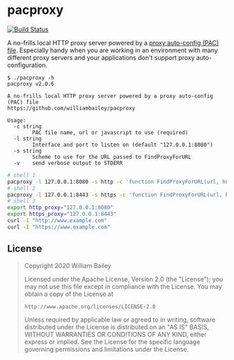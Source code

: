 pacproxy
========

[![Build Status](https://travis-ci.org/williambailey/pacproxy.svg)](https://travis-ci.org/williambailey/pacproxy)

A no-frills local HTTP proxy server powered by a [proxy auto-config (PAC) file](https://web.archive.org/web/20070602031929/http://wp.netscape.com/eng/mozilla/2.0/relnotes/demo/proxy-live.html). Especially handy when you are working in an environment with many different proxy servers and your applications don't support proxy auto-configuration.

```
$ ./pacproxy -h
pacproxy v2.0.6

A no-frills local HTTP proxy server powered by a proxy auto-config (PAC) file
https://github.com/williambailey/pacproxy

Usage:
  -c string
        PAC file name, url or javascript to use (required)
  -l string
        Interface and port to listen on (default "127.0.0.1:8080")
  -s string
        Scheme to use for the URL passed to FindProxyForURL
  -v    send verbose output to STDERR
```

```bash
# shell 1
pacproxy -l 127.0.0.1:8080 -s http -c 'function FindProxyForURL(url, host){ console.log("hello pac world!"); return "PROXY random.example.com:8080"; }'
# shell 2
pacproxy -l 127.0.0.1:8443 -s https -c 'function FindProxyForURL(url, host){ console.log("hello pac world!"); return "PROXY random.example.com:8080"; }'
# shell 3
export http_proxy="127.0.0.1:8080"
export https_proxy="127.0.0.1:8443"
curl -I "http://www.example.com"
curl -I "https://www.example.com"
```

## License

> Copyright 2020 William Bailey
>
> Licensed under the Apache License, Version 2.0 (the "License");
> you may not use this file except in compliance with the License.
> You may obtain a copy of the License at
>
>     http://www.apache.org/licenses/LICENSE-2.0
>
> Unless required by applicable law or agreed to in writing, software
> distributed under the License is distributed on an "AS IS" BASIS,
> WITHOUT WARRANTIES OR CONDITIONS OF ANY KIND, either express or implied.
> See the License for the specific language governing permissions and
> limitations under the License.
